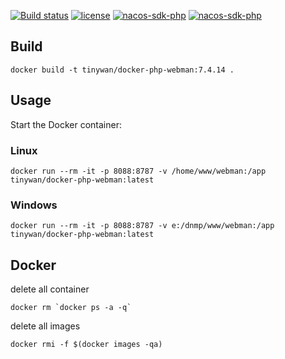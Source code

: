 [![Build status](https://github.com/Tinywan/docker-php-webman/workflows/Docker/badge.svg)]()
[![license](https://img.shields.io/github/license/Tinywan/docker-php-webman)]()
[![nacos-sdk-php](https://img.shields.io/github/last-commit/tinywan/docker-php-webman/main)]()
[![nacos-sdk-php](https://img.shields.io/github/v/tag/tinywan/docker-php-webman?color=ff69b4)]()

## Build

```
docker build -t tinywan/docker-php-webman:7.4.14 .
```
## Usage

Start the Docker container:

### Linux

```
docker run --rm -it -p 8088:8787 -v /home/www/webman:/app tinywan/docker-php-webman:latest
```

### Windows

```
docker run --rm -it -p 8088:8787 -v e:/dnmp/www/webman:/app tinywan/docker-php-webman:latest
```

## Docker 

delete all container
```
docker rm `docker ps -a -q`
```

delete all images
```
docker rmi -f $(docker images -qa)
```




